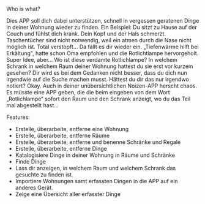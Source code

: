 Who is what?

Dies APP soll dich dabei unterstützen, schnell in vergessen geratenen Dinge in deiner Wohnung wieder zu finden.
Ein Beispiel:
Du sitzt zu Hause auf der Couch und fühlst dich krank. Dein Kopf und der Hals schmerzt.
Taschentücher sind nicht notwendig, weil ein atmen durch die Nase nicht möglich ist.
Total verstopft...
Da fällt es dir wieder ein. „Tiefenwärme hilft bei Erkältung", hatte schon Oma empfohlen und die Rotlichtlampe hervorgeholt. Super Idee, aber...
Wo ist diese verdamte Rotlichlampe? In welchem Schrank in welchem Raum deiner Wohnung hattest du sie erst vor kurzem gesehen?
Dir wird es bei dem Gedanken nicht besser, dass du dich nun irgendwie auf die Suche machen musst.
Hättest du dir das nur irgendwo notiert? Okay. Auch in deiner unübersichtlichen Noizen-APP herscht chaos. Es müsste eine APP geben, die die beim eingeben von dem Wort „Rotlichlampe“ sofort den Raum und den Schrank anzeigt, wo du das Teil mal abgestellt hast... 

Features:

- Erstelle, überarbeite, entferne eine Wohnung
- Erstelle, überarbeite, entferne Räume
- Erstelle, überarbeite, entferne und benenne Schränke und Regale
- Erstelle, überarbeite, entferne Dinge
- Katalogisiere Dinge in deiner Wohnung in Räume und Schränke
- Finde Dinge
- Lass dir anzeigen, in welchem Raum und welchem Schrank das gesuchte zu finden ist.
- Importiere Wohnungen samt erfassten Dingen in die APP auf ein anderes Gerät.
- Zeige eine Übersicht aller erfasster Dinge
